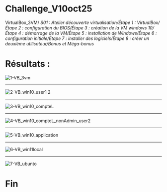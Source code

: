 # Challenge_V10oct25
VirtualBox_3VM/
*S01 : Atelier découverte virtualisation/Étape 1 : VirtualBox/Étape 2 : configuration du BIOS/Étape 3 : création de la VM windows 10/Étape 4 : démarrage de la VM/Étape 5 : installation de Windows/Étape 6 : configuration initiale/Étape 7 : installer des logiciels/Étape 8 : créer un deuxième utilisateur/Bonus et Méga-bonus*
# Résultats :

![1-VB_3vm](https://github.com/user-attachments/assets/cd9fcd0a-5aed-4d3f-be46-09a6bfc4f7bc)
***
![2-VB_win10_user1 2](https://github.com/user-attachments/assets/af7932e0-ae8e-4819-baa5-bda27eebff79)
***
![3-VB_win10_compteL](https://github.com/user-attachments/assets/ef8c915c-0c18-4bc5-9600-eb9f97100c54)
***
![4-VB_win10_compteL_nonAdmin_user2](https://github.com/user-attachments/assets/a0fa3844-7b5d-4ab3-86b8-1b25a5eb3a8c)
***
![5-VB_win10_application](https://github.com/user-attachments/assets/36f28cf6-be10-4080-8103-4cd04cdd59d4)
***
![6-VB_win11local](https://github.com/user-attachments/assets/33009e62-a2fc-4855-814b-a6bf165f98f3)
***
![7-VB_ubunto](https://github.com/user-attachments/assets/b806db11-6bf1-49ec-9f11-365625d990a8)

# Fin #

